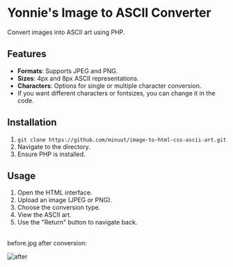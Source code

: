 # Yonnie's Image to ASCII Converter

Convert images into ASCII art using PHP.

## Features
- **Formats**: Supports JPEG and PNG.
- **Sizes**: 4px and 8px ASCII representations. 
- **Characters**: Options for single or multiple character conversion. 
- If you want different characters or fontsizes, you can change it in the code.

## Installation
1. `git clone https://github.com/minuut/image-to-html-css-ascii-art.git`
2. Navigate to the directory.
3. Ensure PHP is installed.

## Usage
1. Open the HTML interface.
2. Upload an image (JPEG or PNG).
3. Choose the conversion type.
4. View the ASCII art.
5. Use the "Return" button to navigate back.

<br>
before.jpg after conversion:

![after](https://github.com/geduld/image-to-html-css-ASCII-art/blob/main/assets/images/after.jpg?raw=true)


